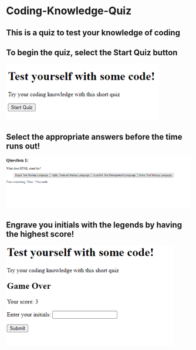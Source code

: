 # Coding-Knowledge-Quiz
## This is a quiz to test your knowledge of coding

## To begin the quiz, select the Start Quiz button
 ![img1](./Assets/Start%20quiz.png)

 ## Select the appropriate answers before the time runs out!
 ![img](./Assets/Questions.png)
 
 ## Engrave you initials with the legends by having the highest score!
 ![img](./Assets/score.png)
